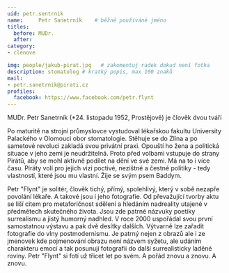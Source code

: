 ```yaml
---
uid: petr.sentrnik
name:     Petr Sanetrník  	# běžně používáné jméno
titles:
  before: MUDr.
  after:
category:
- clenove

img: people/jakub-pirat.jpg   # zakomentuj radek dokud není fotka
description: stomatolog # kratký popis, max 160 znaků
mail:
- petr.sanetrnik@pirati.cz
profiles:
  facebook: https://www.facebook.com/petr.flynt
---
```


MUDr. Petr Sanetrník (*24. listopadu 1952, Prostějově) je člověk dvou tváří

Po maturitě na strojní průmyslovce vystudoval lékařskou fakultu University Palackého v Olomouci obor stomatologie. Stěhuje se do Zlína a po sametové revoluci zakladá svou privátní praxi.
Opouští ho žena a politická situace v jeho zemi je neudržitelná. Proto před volbami vstupuje do strany Pirátů, aby se mohl aktivně podílet na dění ve své zemi. Má na to i více času. Piráty volí pro jejich vizi poctivé, nezištné a čestné politiky - tedy vlastností, které jsou mu vlastní.
Žije se svým psem Baddym.

Petr "Flynt" je solitér, člověk tichý, přímý, spolehlivý, který v sobě nezapře povolání lékaře. A takové jsou i jeho fotografie. Od převažující tvorby aktu se liší citem pro metaforičnost sdělení a hledáním nadreality utajené v předmětech skutečného života. Jsou zde patrné názvuky poetiky surrealismu a jistý humorný nadhled. V roce 2000 uspořádal svou první samostatnou výstavu a pak dvě desítky dalších. Výtvarně lze zařadit fotografie do vlny postmodernismu. Je patrný nejen z obrazů ale i ze jmenovek kde pojmenování obrazu není názvem syžetu, ale udáním charakteru emocí a tak posunují fotografii do další surrealisticky laděné roviny. Petr "Flynt" si fotí už třicet let po svém. A pořád znovu a znovu. A znovu.
